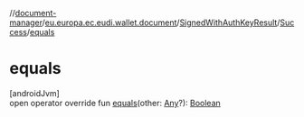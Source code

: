 //[document-manager](../../../../index.md)/[eu.europa.ec.eudi.wallet.document](../../index.md)/[SignedWithAuthKeyResult](../index.md)/[Success](index.md)/[equals](equals.md)

# equals

[androidJvm]\
open operator override fun [equals](equals.md)(other: [Any](https://kotlinlang.org/api/latest/jvm/stdlib/kotlin/-any/index.html)?): [Boolean](https://kotlinlang.org/api/latest/jvm/stdlib/kotlin/-boolean/index.html)
